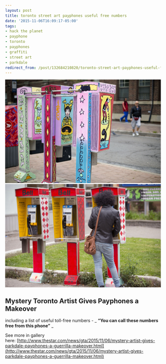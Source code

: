 ```yaml
---
layout: post
title: toronto street art payphones useful free numbers
date: '2015-11-06T16:09:17-05:00'
tags:
- hack the planet
- payphone
- toronto
- payphones
- graffiti
- street art
- parkdale
redirect_from: /post/132684210820/toronto-street-art-payphones-useful-free-numbers
---
```

 ![](/images/tumblr_nxew3hFx4D1tqzrm7o1_1280.jpg)  
 ![](/images/tumblr_nxew3hFx4D1tqzrm7o2_1280.jpg)  
  

## Mystery Toronto Artist Gives Payphones a Makeover

including a list of useful toll-free numbers -&nbsp;_ **“You can call these numbers free from this phone”** _

See more in gallery here:&nbsp;[http://www.thestar.com/news/gta/2015/11/06/mystery-artist-gives-parkdale-payphones-a-guerrilla-makeover.html](http://www.thestar.com/news/gta/2015/11/06/mystery-artist-gives-parkdale-payphones-a-guerrilla-makeover.html)
